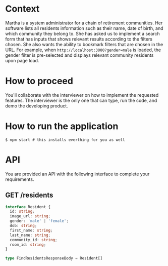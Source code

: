 # Context

Martha is a system administrator for a chain of retirement communities. Her software lists all residents information such as their name, date of birth, and which community they belong to. She has asked us to implement a search form that has inputs that shows relevant results according to the filters chosen. She also wants the ability to bookmark filters that are chosen in the URL. For example, when `http://localhost:3000?gender=male` is loaded, the gender filter is pre-selected and displays relevant community residents upon page load.

# How to proceed

You'll collaborate with the interviewer on how to implement the requested features. The interviewer is the only one that can type, run the code, and demo the developing product.

# How to run the application

```shell
$ npm start # this installs everthing for you as well
```
# API

You are provided an API with the following interface to complete your requirements.

## GET /residents

```typescript
interface Resident {
  id: string;
  image_url: string;
  gender: 'male' | 'female';
  dob: string;
  first_name: string;
  last_name: string;
  community_id: string;
  room_id: string;
}

type FindResidentsResponseBody = Resident[]
```
